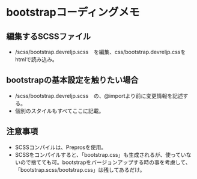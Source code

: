 # bootstrapコーディングメモ

## 編集するSCSSファイル

* /scss/bootstrap.devreljp.scss　を編集、css/bootstrap.devreljp.cssをhtmlで読み込み。

## bootstrapの基本設定を触りたい場合

* /scss/bootstrap.devreljp.scss　の、@importより前に変更情報を記述する。
* 個別のスタイルもすべてここに記載。

## 注意事項

* SCSSコンパイルは、Preprosを使用。
* SCSSをコンパイルすると、「bootstrap.css」も生成されるが、使っていないので捨てても可。bootstrapをバージョンアップする時の事を考慮して、「bootstrap.scss/bootstrap.css」は残してあるだけ。